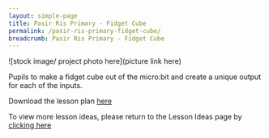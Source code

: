 ```yaml
---
layout: simple-page
title: Pasir Ris Primary - Fidget Cube
permalink: /pasir-ris-primary-fidget-cube/
breadcrumb: Pasir Ris Primary - Fidget Cube
---
```


![stock image/ project photo here](picture link here)

Pupils to make a fidget cube out of the micro:bit and create a unique output for each of the inputs.

Download the lesson plan [here](/files/lesson-plans/primary-schools/music-and-art/pasir-ris-primary-fidget-cube.docx)

To view more lesson ideas, please return to the Lesson Ideas page by [clicking here](/in-schools/digital-maker/lesson-ideas-primary/)
